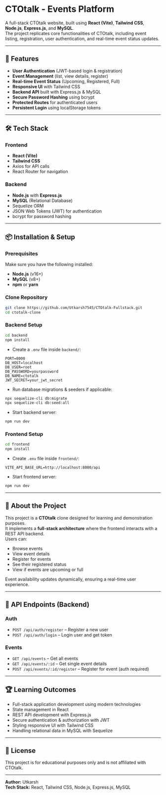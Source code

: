 # CTOtalk - Events Platform

A full-stack CTOtalk website, built using **React (Vite)**, **Tailwind CSS**, **Node.js**, **Express.js**, and **MySQL**.  
The project replicates core functionalities of CTOtalk, including event listing, registration, user authentication, and real-time event status updates.

---

## 🚀 Features

- **User Authentication** (JWT-based login & registration)
- **Event Management** (list, view details, register)
- **Real-time Event Status** (Upcoming, Registered, Full)
- **Responsive UI** with Tailwind CSS
- **Backend API** built with Express.js & MySQL
- **Secure Password Hashing** using bcrypt
- **Protected Routes** for authenticated users
- **Persistent Login** using localStorage tokens

---

## 🛠️ Tech Stack

### Frontend
- **React (Vite)**
- **Tailwind CSS**
- Axios for API calls
- React Router for navigation

### Backend
- **Node.js** with **Express.js**
- **MySQL** (Relational Database)
- Sequelize ORM
- JSON Web Tokens (JWT) for authentication
- bcrypt for password hashing

---

## 📦 Installation & Setup

### Prerequisites
Make sure you have the following installed:
- **Node.js** (v16+)
- **MySQL** (v8+)
- **npm** or **yarn**

### Clone Repository
```bash
git clone https://github.com/Utkarsh7545/CTOtalk-Fullstack.git
cd ctotalk-clone
```

### Backend Setup
```bash
cd backend
npm install
```

- Create a `.env` file inside `backend/`:
```env
PORT=8000
DB_HOST=localhost
DB_USER=root
DB_PASSWORD=yourpassword
DB_NAME=ctotalk
JWT_SECRET=your_jwt_secret
```

- Run database migrations & seeders if applicable:
```bash
npx sequelize-cli db:migrate
npx sequelize-cli db:seed:all
```

- Start backend server:
```bash
npm run dev
```

### Frontend Setup
```bash
cd frontend
npm install
```

- Create `.env` file inside `frontend/`:
```env
VITE_API_BASE_URL=http://localhost:8000/api
```

- Start frontend server:
```bash
npm run dev
```

---

## 📖 About the Project

This project is a **CTOtalk** clone designed for learning and demonstration purposes.  
It implements a **full-stack architecture** where the frontend interacts with a REST API backend.  
Users can:
- Browse events
- View event details
- Register for events
- See their registered status
- View if events are upcoming or full

Event availability updates dynamically, ensuring a real-time user experience.

---

## 📌 API Endpoints (Backend)

### Auth
- `POST /api/auth/register` – Register a new user
- `POST /api/auth/login` – Login user and get token

### Events
- `GET /api/events` – Get all events
- `GET /api/events/:id` – Get single event details
- `POST /api/events/:id/register` – Register for event (auth required)

---

## 🏆 Learning Outcomes
- Full-stack application development using modern technologies
- State management in React
- REST API development with Express.js
- Secure authentication & authorization with JWT
- Styling responsive UI with Tailwind CSS
- Handling relational data in MySQL with Sequelize

---

## 📄 License
This project is for educational purposes only and is not affiliated with CTOtalk.

---

**Author:** Utkarsh  
**Tech Stack:** React, Tailwind CSS, Node.js, Express.js, MySQL
